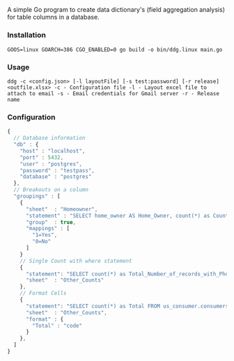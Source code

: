##

A simple Go program to create data dictionary's (field aggregation analysis) for table columns in a database.


### Installation

`
GOOS=linux GOARCH=386 CGO_ENABLED=0 go build -o bin/ddg.linux main.go
`

### Usage
`
ddg -c <config.json> [-l layoutFile] [-s test:password] [-r release] <outfile.xlsx>
-c - Configuration file
-l - Layout excel file to attach to email
-s - Email credentials for Gmail server
-r - Release name
`

### Configuration

```javascript
{
  // Database information
  "db" : {
    "host" : "localhost",
    "port" : 5432,
    "user" : "postgres",
    "password" : "testpass",
    "database" : "postgres"
  },
  // Breakouts on a column
  "groupings" : [
    {
      "sheet"  : "Homeowner",
      "statement" : "SELECT home_owner AS Home_Owner, count(*) as Count FROM us_consumer.consumers  GROUP BY home_owner  ORDER BY home_owner ASC ",
      "group"  : true,
      "mappings" : [
        "1=Yes",
        "0=No"
      ]
    }
    // Single Count with where statement
    {
      "statement": "SELECT count(*) as Total_Number_of_records_with_Phones FROM us_consumer.consumers c INNER JOIN us_consumer.emails e ON c.id = e.consumer_id WHERE phone IS NOT NULL",
      "sheet"  : "Other_Counts"
    },
    // Format Cells
    {
      "statement": "SELECT count(*) as Total FROM us_consumer.consumers c INNER JOIN us_consumer.emails e ON c.id = e.consumer_id WHERE phone IS NOT NULL",
      "sheet"  : "Other_Counts",
      "format" : {
        "Total" : "code"
      }
    },
  ]
}
```
